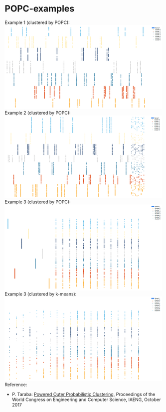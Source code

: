 # POPC-examples
Example 1 (clustered by POPC):
![Example 1](ex_01.png)
Example 2 (clustered by POPC):
![Example 2](ex_02.png)
Example 3 (clustered by POPC):
![Example 3 popc](ex_03popc.png)
Example 3 (clustered by k-means):
![Example 3 kmeans](ex_03kmeans.png)
Reference:
* P. Taraba: [Powered Outer Probabilistic Clustering](http://www.iaeng.org/publication/WCECS2017/WCECS2017_pp394-398.pdf), Proceedings of the World Congress on Engineering and Computer Science, IAENG, October 2017

